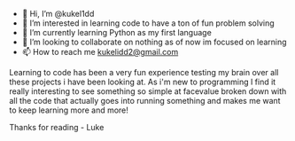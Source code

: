 - 👋 Hi, I’m @kukel1dd
- 👀 I’m interested in learning code to have a ton of fun problem solving
- 🌱 I’m currently learning Python as my first language
- 💞️ I’m looking to collaborate on nothing as of now im focused on learning
- 📫 How to reach me kukelidd2@gmail.com

Learning to code has been a very fun experience testing my brain over all these projects i have been looking at.
As i'm new to programming I find it really interesting to see something so simple at facevalue broken down with all the code that actually goes into running something and makes me want to 
keep learning more and more!

Thanks for reading - Luke
